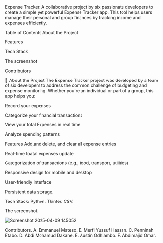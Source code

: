 Expense Tracker. A collaborative project by six passionate developers to create a simple yet powerful Expense Tracker app. This tool helps users manage their personal and group finances by tracking income and expenses efficiently.

Table of Contents About the Project

Features

Tech Stack

The screenshot

Contributors

🧾 About the Project The Expense Tracker project was developed by a team of six developers to address the common challenge of budgeting and expense monitoring. Whether you're an individual or part of a group, this app helps you:

Record your expenses

Categorize your financial transactions

View your total Expenses in real time

Analyze spending patterns

Features Add,and delete, and clear all expense entries

Real-time toatal expenses update

Categorization of transactions (e.g., food, transport, utilities)

Responsive design for mobile and desktop

User-friendly interface

Persistent data storage.

Tech Stack: Python. Tkinter. CSV.

The screenshot.

![Screenshot 2025-04-09 145052](https://github.com/user-attachments/assets/b69a5196-3383-4da6-bac7-6d7db0ea2fe2)


Contributors. 
A. Emmanuel Mateso. 
B. Merfi Yussuf Hassan. 
C. Penninah Etabo. D.
Abdi Mohamud Dakane. 
E. Austin Odhiambo. 
F. Abdimajid Omar.
